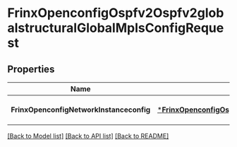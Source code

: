 # FrinxOpenconfigOspfv2Ospfv2globalstructuralGlobalMplsConfigRequest

## Properties
Name | Type | Description | Notes
------------ | ------------- | ------------- | -------------
**FrinxOpenconfigNetworkInstanceconfig** | [***FrinxOpenconfigOspfv2Ospfv2globalstructuralGlobalMplsConfig**](frinx.openconfig.ospfv2.ospfv2globalstructural.global.mpls.Config.md) |  | [optional] [default to null]

[[Back to Model list]](../README.md#documentation-for-models) [[Back to API list]](../README.md#documentation-for-api-endpoints) [[Back to README]](../README.md)


